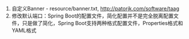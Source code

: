 1. 自定义Banner - resource/banner.txt, http://patorjk.com/software/taag 
2. 修改默认端口：Spring Boot的配置文件，简化配置并不是完全脱离配置文件，只是做了简化，Spring Boot支持两种格式配置文件，Properties格式和YAML格式

